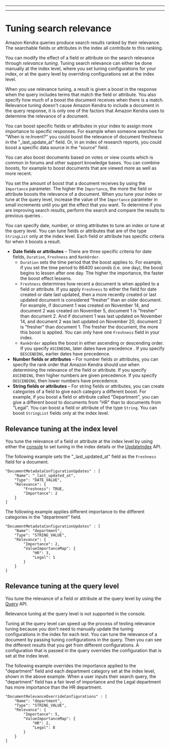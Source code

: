 --------

--------

# Tuning search relevance<a name="tuning"></a>

Amazon Kendra queries produce search results ranked by their relevance\. The searchable fields or attributes in the index all contribute to this ranking\.

You can modify the effect of a field or attribute on the search relevance through *relevance tuning*\. Tuning search relevance can either be done manually at the index level, where you set tuning configurations for your index, or at the query level by overriding configurations set at the index level\.

When you use relevance tuning, a result is given a boost in the response when the query includes terms that match the field or attribute\. You also specify how much of a boost the document receives when there is a match\. Relevance tuning doesn't cause Amazon Kendra to include a document in the query response, it is only one of the factors that Amazon Kendra uses to determine the relevance of a document\.

You can boost specific fields or attributes in your index to assign more importance to specific responses\. For example when someone searches for "When is re:Invent?" you could boost the relevance of document freshness in the "\_last\_update\_at" field\. Or, in an index of research reports, you could boost a specific data source in the "source" field\.

You can also boost documents based on votes or view counts which is common in forums and other support knowledge bases\. You can combine boosts, for example to boost documents that are viewed more as well as more recent\.

You set the amount of boost that a document receives by using the `Importance` parameter\. The higher the `Importance`, the more the field or attribute boosts the relevance of a document\. When you tune your index or tune at the query level, increase the value of the `Importance` parameter in small increments until you get the effect that you want\. To determine if you are improving search results, perform the search and compare the results to previous queries \.

You can specify date, number, or string attributes to tune an index or tune at the query level\. You can tune fields or attributes that are of the type `StringList` only at the index level\. Each field or attribute has specific criteria for when it boosts a result\.
+ **Date fields or attributes** – There are three specific criteria for date fields, `Duration`, `Freshness` and `RankOrder`\.
  +  `Duration` sets the time period that the boost applies to\. For example, if you set the time period to 86400 seconds \(i\.e\. one day\), the boost begins to lessen after one day\. The higher the importance, the faster the boost effect lessens\.
  + `Freshness` determines how recent a document is when applied to a field or attribute\. If you apply `Freshness` to either the field for date created or date last updated, then a more recently created or last updated document is considered "fresher" than an older document\. For example, if document 1 was created on November 14, and document 2 was created on November 5, document 1 is "fresher" than document 2\. And if document 1 was last updated on November 14, and document 2 was last updated on November 20, document 2 is "fresher" than document 1\. The fresher the document, the more this boost is applied\. You can only have one `Freshness` field in your index\. 
  + `RankOrder` applies the boost in either ascending or descending order\. If you specify `ASCENDING`, later dates have precedence \. If you specify `DESCENDING`, earlier dates have precedence\.
+ **Number fields or attributes** – For number fields or attributes, you can specify the rank order that Amazon Kendra should use when determining the relevance of the field or attribute\. If you specify `ASCENDING`, then higher numbers are given precedence\. If you specify `DESCENDING`, then lower numbers have precedence\.
+ **String fields or attributes** – For string fields or attributes, you can create categories of a field to give each category a different boost\. For example, if you boost a field or attribute called "Department", you can give a different boost to documents from "HR" than to documents from "Legal"\. You can boost a field or attribute of the type `String`\. You can boost `StringList` fields only at the index level\.

## Relevance tuning at the index level<a name="tuning-index"></a>

You tune the relevance of a field or attribute at the index level by using either the [console](https://console.aws.amazon.com/kendra/) to set tuning in the index details or the [UpdateIndex](https://docs.aws.amazon.com/kendra/latest/dg/API_UpdateIndex.html) API\.

The following example sets the "\_last\_updated\_at" field as the `Freshness` field for a document\.

```
"DocumentMetadataConfigurationUpdates" : [
    "Name": "_last_updated_at",
    "Type": "DATE_VALUE",
    "Relevance": {
        "Freshness": TRUE,
        "Importance": 2
    }
]
```

The following example applies different importance to the different categories in the "department" field\.

```
"DocumentMetadataConfigurationUpdates" : [
    "Name": "department",
    "Type": "STRING_VALUE",
    "Relevance": {
        "Importance": 2,
        "ValueImportanceMap": {
            "HR": 3,
            "Legal": 1
        }
    }
]
```

## Relevance tuning at the query level<a name="tuning-query"></a>

You tune the relevance of a field or attribute at the query level by using the [Query](https://docs.aws.amazon.com/kendra/latest/dg/API_Query.html) API\.

Relevance tuning at the query level is not supported in the console\.

Tuning at the query level can speed up the process of testing relevance tuning because you don't need to manually update the tuning configurations in the index for each test\. You can tune the relevance of a document by passing tuning configurations in the query\. Then you can see the different results that you get from different configurations\. A configuration that is passed in the query overrides the configuration that is set at the index level\.

The following example overrides the importance applied to the "department" field and each department category set at the index level, shown in the above example\. When a user inputs their search query, the "department" field has a fair level of importance and the Legal department has more importance than the HR department\.

```
"DocumentRelevanceOverrideConfigurations" : [
    "Name": "department",
    "Type": "STRING_VALUE",
    "Relevance": {
        "Importance": 5,
        "ValueImportanceMap": {
            "HR": 2,
            "Legal": 8
        }
    }
]
```